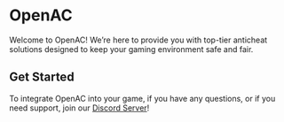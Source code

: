 # OpenAC

Welcome to OpenAC! We’re here to provide you with top-tier anticheat solutions designed to keep your gaming environment safe and fair. 

## Get Started

To integrate OpenAC into your game, if you have any questions, or if you need support, join our [Discord Server](https://discord.gg/mWHmJgGtuP)!
